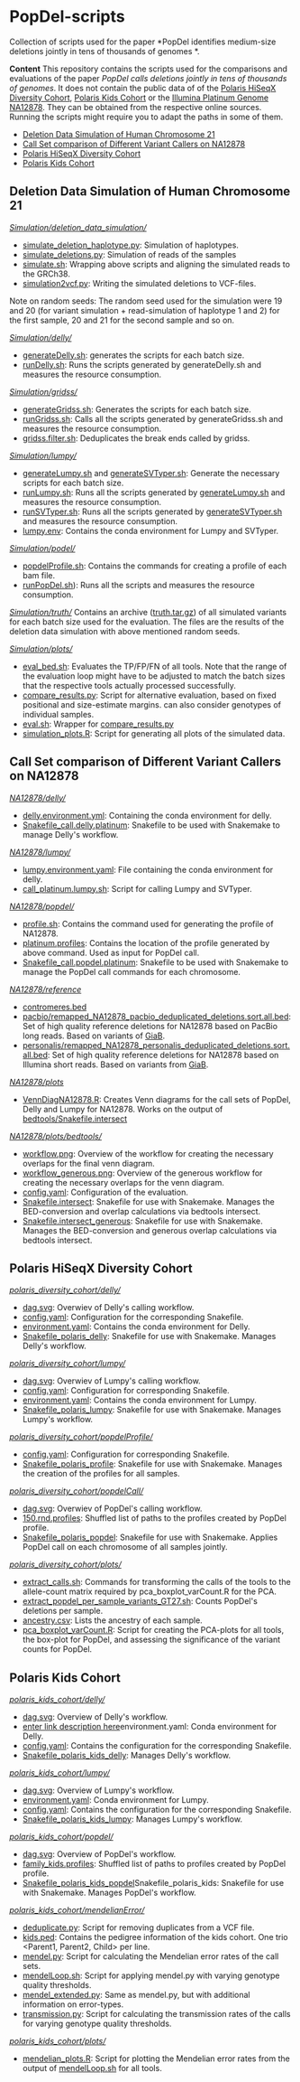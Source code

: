 # PopDel-scripts
Collection of scripts used for the paper *PopDel identifies medium-size deletions jointly in tens of thousands of genomes *.

**Content**
This repository contains the scripts used for the comparisons and evaluations of the paper *PopDel calls deletions jointly in tens of thousands of genomes*. It does not contain the public data of of the [Polaris HiSeqX Diversity Cohort](https://github.com/Illumina/Polaris/wiki/HiSeqX-Diversity-Cohort), [Polaris Kids Cohort](https://github.com/Illumina/Polaris/wiki/HiSeqX-Kids-Cohort) or the [Illumina Platinum Genome NA12878](https://www.ebi.ac.uk/ena/data/view/ERR194147). They can be obtained from the respective online sources. Running the scripts might require you to adapt the paths in some of them.

 - [Deletion Data Simulation of Human Chromosome 21](#deletion-data-simulation-of-human-chromosome-21)
 - [Call Set comparison of Different Variant Callers on NA12878](#call-set-comparison-of-different-variant-callers-on-na12878)
 - [Polaris HiSeqX Diversity Cohort](#polaris-hiseqx-diversity-cohort)
 - [Polaris Kids Cohort](#polaris-kids-cohort)

 ## Deletion Data Simulation of Human Chromosome 21
 [*Simulation/deletion_data_simulation/*](https://github.com/kehrlab/PopDel-scripts/tree/master/Simulation/deletion_data_simulation)

- [simulate_deletion_haplotype.py](https://github.com/kehrlab/PopDel-scripts/blob/master/Simulation/deletion_data_simulation/simulate_deletion_haplotype.py): Simulation of haplotypes.
- [simulate_deletions.py](https://github.com/kehrlab/PopDel-scripts/blob/master/Simulation/deletion_data_simulation/simulate_deletions.py): Simulation of reads of the samples
- [simulate.sh](https://github.com/kehrlab/PopDel-scripts/blob/master/Simulation/deletion_data_simulation/simulate.sh): Wrapping above scripts and aligning the simulated reads to the GRCh38.
- [simulation2vcf.py](https://github.com/kehrlab/PopDel-scripts/blob/master/Simulation/deletion_data_simulation/simulation2vcf.py): Writing the simulated deletions to VCF-files.

Note on random seeds: The random seed used for the simulation were 19 and 20 (for variant simulation + read-simulation of haplotype 1 and 2)  for the first sample, 20 and 21 for the second sample and so on.

 [*Simulation/delly/*](https://github.com/kehrlab/PopDel-scripts/tree/master/Simulation/delly)
 - [generateDelly.sh](https://github.com/kehrlab/PopDel-scripts/blob/master/Simulation/delly/generateDelly.sh): generates the scripts for each batch size.
 - [runDelly.sh](https://github.com/kehrlab/PopDel-scripts/blob/master/Simulation/delly/runDelly.sh): Runs the scripts generated by generateDelly.sh and measures the resource consumption.

 [*Simulation/gridss/*](https://github.com/kehrlab/PopDel-scripts/tree/master/Simulation/gridss)
 - [generateGridss.sh](https://github.com/kehrlab/PopDel-scripts/blob/master/Simulation/gridss/generateGridss.sh): Generates the scripts for each batch size.
 - [runGridss.sh](https://github.com/kehrlab/PopDel-scripts/blob/master/Simulation/gridss/runGridss.sh): Calls all the scripts generated by generateGridss.sh and measures the resource consumption.
 - [gridss.filter.sh](https://github.com/kehrlab/PopDel-scripts/blob/master/Simulation/gridss/gridss.filter.sh): Deduplicates the break ends called by gridss.

 [*Simulation/lumpy/*](https://github.com/kehrlab/PopDel-scripts/tree/master/Simulation/lumpy)
 - [generateLumpy.sh](https://github.com/kehrlab/PopDel-scripts/blob/master/Simulation/lumpy/generateLumpy.sh) and [generateSVTyper.sh](https://github.com/kehrlab/PopDel-scripts/blob/master/Simulation/lumpy/generateSVTyper.sh): Generate the necessary scripts for each batch size.
 - [runLumpy.sh](https://github.com/kehrlab/PopDel-scripts/blob/master/Simulation/lumpy/runLumpy.sh): Runs all the scripts generated by [generateLumpy.sh](https://github.com/kehrlab/PopDel-scripts/blob/master/Simulation/lumpy/generateLumpy.sh)  and measures the resource consumption.
 - [runSVTyper.sh](https://github.com/kehrlab/PopDel-scripts/blob/master/Simulation/lumpy/runSVTyper.sh): Runs all the scripts generated by [generateSVTyper.sh](https://github.com/kehrlab/PopDel-scripts/blob/master/Simulation/lumpy/generateSVTyper.sh) and measures the resource consumption.
 - [lumpy.env](https://github.com/kehrlab/PopDel-scripts/blob/master/Simulation/lumpy/lumpy.env): Contains the conda environment for Lumpy and SVTyper.

 [*Simulation/podel/*](https://github.com/kehrlab/PopDel-scripts/tree/master/Simulation/popdel)
- [popdelProfile.sh](https://github.com/kehrlab/PopDel-scripts/blob/master/Simulation/popdel/popdelProfile.sh): Contains the commands for creating a profile of each bam file.
- [runPopDel.sh](https://github.com/kehrlab/PopDel-scripts/blob/master/Simulation/popdel/runPopDel.sh)): Runs all the scripts and measures the resource consumption.

[*Simulation/truth/*](https://github.com/kehrlab/PopDel-scripts/tree/master/Simulation/truth)
Contains an archive ([truth.tar.gz](https://github.com/kehrlab/PopDel-scripts/blob/master/Simulation/truth/truth.tar.gz)) of all simulated variants for each batch size used for the evaluation. The files are the results of the deletion data simulation with above mentioned random seeds.

 [*Simulation/plots/*](https://github.com/kehrlab/PopDel-scripts/tree/master/Simulation/plots)
- [eval_bed.sh](https://github.com/kehrlab/PopDel-scripts/blob/master/Simulation/plots/eval_bed.sh): Evaluates the TP/FP/FN of all tools. Note that the range of the evaluation loop might have to be adjusted to match the batch sizes that the respective tools actually processed successfully.
- [compare_results.py](https://github.com/kehrlab/PopDel-scripts/blob/master/Simulation/plots/compare_results.py): Script for alternative evaluation, based on fixed positional and size-estimate margins. can also consider genotypes of individual samples.
- [eval.sh](https://github.com/kehrlab/PopDel-scripts/blob/master/Simulation/plots/eval.sh): Wrapper for [compare_results.py](https://github.com/kehrlab/PopDel-scripts/blob/master/Simulation/plots/compare_results.py)
- [simulation_plots.R](https://github.com/kehrlab/PopDel-scripts/blob/master/Simulation/plots/simulation_plots.R): Script for generating all plots of the simulated data.

## Call Set comparison of Different Variant Callers on NA12878

[*NA12878/delly/*](https://github.com/kehrlab/PopDel-scripts/tree/master/NA12878/delly)
- [delly.environment.yml](https://github.com/kehrlab/PopDel-scripts/blob/master/NA12878/delly/delly.environment.yml): Containing the conda environment for delly.
- [Snakefile_call.delly.platinum](https://github.com/kehrlab/PopDel-scripts/blob/master/NA12878/delly/Snakefile_call.delly.platinum): Snakefile to be used with Snakemake to manage Delly's workflow.

[*NA12878/lumpy/*](https://github.com/kehrlab/PopDel-scripts/tree/master/NA12878/lumpy)
- [lumpy.environment.yaml](https://github.com/kehrlab/PopDel-scripts/blob/master/NA12878/lumpy/lumpy.environment.yml): File containing the conda environment for delly.
- [call_platinum.lumpy.sh](https://github.com/kehrlab/PopDel-scripts/blob/master/NA12878/lumpy/call_platinum.lumpy.sh): Script for calling Lumpy and SVTyper.

[*NA12878/popdel/*](https://github.com/kehrlab/PopDel-scripts/tree/master/NA12878/popdel)
- [profile.sh](https://github.com/kehrlab/PopDel-scripts/blob/master/NA12878/popdel/profile.sh): Contains the command used for generating the profile of NA12878.
- [platinum.profiles](https://github.com/kehrlab/PopDel-scripts/blob/master/NA12878/popdel/platinum.profiles): Contains the location of the profile generated by above command. Used as input for PopDel call.
- [Snakefile_call.popdel.platinum](https://github.com/kehrlab/PopDel-scripts/blob/master/NA12878/popdel/Snakefile_call.popdel.platinum): Snakefile to be used with Snakemake to manage the PopDel call commands for each chromosome.

[*NA12878/reference*](https://github.com/kehrlab/PopDel-scripts/tree/master/NA12878/reference)
- [contromeres.bed](https://github.com/kehrlab/PopDel-scripts/blob/master/NA12878/reference/centromeres.bed)
- [pacbio/remapped_NA12878_pacbio_deduplicated_deletions.sort.all.bed](https://github.com/kehrlab/PopDel-scripts/blob/master/NA12878/reference/pacbio/remapped_NA12878_pacbio_deduplicated_deletions.sort.all.bed): Set of high quality reference deletions for NA12878 based on PacBio long reads. Based on variants of [GiaB](ftp://ftp-trace.ncbi.nlm.nih.gov/giab/ftp/data/NA12878/NA12878_PacBio_MtSinai/).
- [personalis/remapped_NA12878_personalis_deduplicated_deletions.sort.all.bed](https://github.com/kehrlab/PopDel-scripts/blob/master/NA12878/reference/personalis/remapped_NA12878_personalis_deduplicated_deletions.sort.all.bed): Set of high quality reference deletions for NA12878 based on Illumina short reads. Based on variants from [GiaB](ftp://ftp-trace.ncbi.nlm.nih.gov/giab/ftp/data/NA12878/analysis/Illumina_PlatinumGenomes_NA12877_NA12878_09162015/hg38/2.0.1/NA12878/).

[*NA12878/plots*](https://github.com/kehrlab/PopDel-scripts/tree/master/NA12878/plots)
- [VennDiagNA12878.R](https://github.com/kehrlab/PopDel-scripts/tree/master/NA12878/plots/VennDiagNA12878.R): Creates Venn diagrams for the call sets of PopDel, Delly and Lumpy for NA12878. Works on the output of [bedtools/Snakefile.intersect](https://github.com/kehrlab/PopDel-scripts/blob/master/NA12878/plots/bedtools/Snakefile.intersect)

[*NA12878/plots/bedtools/*](https://github.com/kehrlab/PopDel-scripts/tree/master/NA12878/plots/bedtools)
- [workflow.png](https://github.com/kehrlab/PopDel-scripts/blob/master/NA12878/plots/bedtools/workflow.png): Overview of the workflow for creating the necessary overlaps for the final venn diagram.
- [workflow_generous.png](https://github.com/kehrlab/PopDel-scripts/blob/master/NA12878/plots/bedtools/workflow_generous.png): Overview of the generous workflow for creating the necessary overlaps for the venn diagram.
- [config.yaml](https://github.com/kehrlab/PopDel-scripts/blob/master/NA12878/plots/bedtools/config.yaml): Configuration of the evaluation.
- [Snakefile.intersect](https://github.com/kehrlab/PopDel-scripts/blob/master/NA12878/plots/bedtools/Snakefile.intersect): Snakefile for use with Snakemake. Manages the BED-conversion and overlap calculations via bedtools intersect.
- [Snakefile.intersect_generous](https://github.com/kehrlab/PopDel-scripts/blob/master/NA12878/plots/bedtools/Snakefile.intersect_generous): Snakefile for use with Snakemake. Manages the BED-conversion and generous overlap calculations via bedtools intersect.

## Polaris HiSeqX Diversity Cohort

[*polaris_diversity_cohort/delly/*](https://github.com/kehrlab/PopDel-scripts/tree/master/polaris_diversity_cohort/delly)
- [dag.svg](https://github.com/kehrlab/PopDel-scripts/blob/master/polaris_diversity_cohort/delly/dag.svg): Overwiev of Delly's calling workflow.
- [config.yaml](https://github.com/kehrlab/PopDel-scripts/blob/master/polaris_diversity_cohort/delly/config.yaml): Configuration for the corresponding Snakefile.
- [environment.yaml](https://github.com/kehrlab/PopDel-scripts/blob/master/polaris_diversity_cohort/delly/environment.yaml): Contains the conda environment for Delly.
- [Snakefile_polaris_delly](https://github.com/kehrlab/PopDel-scripts/blob/master/polaris_diversity_cohort/delly/Snakefile_polaris_delly): Snakefile for use with Snakemake. Manages Delly's workflow.

[*polaris_diversity_cohort/lumpy/*](https://github.com/kehrlab/PopDel-scripts/tree/master/polaris_diversity_cohort/lumpy)
- [dag.svg](https://github.com/kehrlab/PopDel-scripts/blob/master/polaris_diversity_cohort/lumpy/dag.svg): Overwiev of Lumpy's calling workflow.
- [config.yaml](https://github.com/kehrlab/PopDel-scripts/blob/master/polaris_diversity_cohort/lumpy/config.yaml): Configuration for corresponding Snakefile.
- [environment.yaml](https://github.com/kehrlab/PopDel-scripts/blob/master/polaris_diversity_cohort/lumpy/environment.yml): Contains the conda environment for Lumpy.
- [Snakefile_polaris_lumpy](https://github.com/kehrlab/PopDel-scripts/blob/master/polaris_diversity_cohort/lumpy/Snakefile_polaris_lumpy): Snakefile for use with Snakemake. Manages Lumpy's workflow.

[*polaris_diversity_cohort/popdelProfile/*](https://github.com/kehrlab/PopDel-scripts/tree/master/polaris_diversity_cohort/popdelProfile)
- [config.yaml](https://github.com/kehrlab/PopDel-scripts/blob/master/polaris_diversity_cohort/popdelProfile/config.yaml): Configuration for corresponding Snakefile.
- [Snakefile_polaris_profile](https://github.com/kehrlab/PopDel-scripts/blob/master/polaris_diversity_cohort/popdelProfile/Snakefile_polaris_profile): Snakefile for use with Snakemake. Manages the creation of the profiles for all samples.

[*polaris_diversity_cohort/popdelCall/*](https://github.com/kehrlab/PopDel-scripts/tree/master/polaris_diversity_cohort/popdelCall)
- [dag.svg](https://github.com/kehrlab/PopDel-scripts/blob/master/polaris_diversity_cohort/popdelCall/dag.svg): Overwiev of PopDel's calling workflow.
- [150.rnd.profiles](https://github.com/kehrlab/PopDel-scripts/blob/master/polaris_diversity_cohort/popdelCall/150.rnd.profiles): Shuffled list of paths to the profiles created by PopDel profile.
- [Snakefile_polaris_popdel](https://github.com/kehrlab/PopDel-scripts/blob/master/polaris_diversity_cohort/popdelCall/Snakefile_polaris_popdel): Snakefile for use with Snakemake. Applies PopDel call on each chromosome of all samples jointly.

[*polaris_diversity_cohort/plots/*](https://github.com/kehrlab/PopDel-scripts/tree/master/polaris_diversity_cohort/plots)
- [extract_calls.sh](https://github.com/kehrlab/PopDel-scripts/blob/master/polaris_diversity_cohort/plots/extract_calls.sh): Commands for transforming the calls of the tools to the allele-count matrix required by pca_boxplot_varCount.R for the PCA.
- [extract_popdel_per_sample_variants_GT27.sh](https://github.com/kehrlab/PopDel-scripts/blob/master/polaris_diversity_cohort/plots/extract_popdel_per_sample_variants_GT27.sh): Counts PopDel's deletions per sample.
- [ancestry.csv](https://github.com/kehrlab/PopDel-scripts/tree/master/polaris_diversity_cohort/plots/ancestry.csv): Lists the ancestry of each sample.
- [pca_boxplot_varCount.R](https://github.com/kehrlab/PopDel-scripts/tree/master/polaris_diversity_cohort/plots/pca_boxplot_varCount.R): Script for creating the PCA-plots for all tools, the box-plot for PopDel, and assessing the significance of the variant counts for PopDel.

## Polaris Kids Cohort

[*polaris_kids_cohort/delly/*](https://github.com/kehrlab/PopDel-scripts/tree/master/polaris_kids_cohort/delly)
- [dag.svg](https://github.com/kehrlab/PopDel-scripts/blob/master/polaris_kids_cohort/delly/dag.svg): Overview of Delly's workflow.
- [enter link description here](https://github.com/kehrlab/PopDel-scripts/blob/master/polaris_kids_cohort/delly/environment.yaml)environment.yaml: Conda environment for Delly.
- [config.yaml](https://github.com/kehrlab/PopDel-scripts/blob/master/polaris_kids_cohort/delly/config.yaml): Contains the configuration for the corresponding Snakefile.
- [Snakefile_polaris_kids_delly](https://github.com/kehrlab/PopDel-scripts/blob/master/polaris_kids_cohort/delly/Snakefile_polaris_kids_delly): Manages Delly's workflow.

[*polaris_kids_cohort/lumpy/*](https://github.com/kehrlab/PopDel-scripts/tree/master/polaris_kids_cohort/lumpy)
- [dag.svg](https://github.com/kehrlab/PopDel-scripts/blob/master/polaris_kids_cohort/lumpy/dag.svg): Overview of Lumpy's workflow.
- [environment.yaml](https://github.com/kehrlab/PopDel-scripts/blob/master/polaris_kids_cohort/lumpy/environment.yml): Conda environment for Lumpy.
- [config.yaml](https://github.com/kehrlab/PopDel-scripts/blob/master/polaris_kids_cohort/lumpy/config.yaml): Contains the configuration for the corresponding Snakefile.
- [Snakefile_polaris_kids_lumpy](https://github.com/kehrlab/PopDel-scripts/blob/master/polaris_kids_cohort/lumpy/Snakefile_polaris_kids_lumpy): Manages Lumpy's workflow.

[*polaris_kids_cohort/popdel/*](https://github.com/kehrlab/PopDel-scripts/tree/master/polaris_kids_cohort/popdel)
- [dag.svg](https://github.com/kehrlab/PopDel-scripts/blob/master/polaris_kids_cohort/popdel/dag.svg): Overview of PopDel's workflow.
- [family_kids.profiles](https://github.com/kehrlab/PopDel-scripts/blob/master/polaris_kids_cohort/popdel/family_kids.profiles): Shuffled list of paths to profiles created by PopDel profile.
- [Snakefile_polaris_kids_popdel](https://github.com/kehrlab/PopDel-scripts/blob/master/polaris_kids_cohort/popdel/Snakefile_polaris_kids_popdel)Snakefile_polaris_kids: Snakefile for use with Snakemake. Manages PopDel's workflow.

[*polaris_kids_cohort/mendelianError/*](https://github.com/kehrlab/PopDel-scripts/tree/master/polaris_kids_cohort/mendelianError)
- [deduplicate.py](https://github.com/kehrlab/PopDel-scripts/blob/master/polaris_kids_cohort/mendelianError/deduplicate.py): Script for removing duplicates from a VCF file.
- [kids.ped](https://github.com/kehrlab/PopDel-scripts/blob/master/polaris_kids_cohort/mendelianError/kids.ped): Contains the pedigree information of the kids cohort. One trio <Parent1, Parent2, Child> per line.
- [mendel.py](https://github.com/kehrlab/PopDel-scripts/blob/master/polaris_kids_cohort/mendelianError/mendel.py): Script for calculating the Mendelian error rates of the call sets.
- [mendelLoop.sh](https://github.com/kehrlab/PopDel-scripts/blob/master/polaris_kids_cohort/mendelianError/mendelLoop.sh): Script for applying mendel.py with varying genotype quality thresholds.
- [mendel_extended.py](https://github.com/kehrlab/PopDel-scripts/blob/master/polaris_kids_cohort/mendelianError/mendel_extended.py): Same as mendel.py, but with additional information on error-types.
- [transmission.py](https://github.com/kehrlab/PopDel-scripts/blob/master/polaris_kids_cohort/mendelianError/transmission.py): Script for calculating the transmission rates of the calls for varying genotype quality thresholds.

[*polaris_kids_cohort/plots/*](https://github.com/kehrlab/PopDel-scripts/tree/master/polaris_kids_cohort/plots)
 - [mendelian_plots.R](https://github.com/kehrlab/PopDel-scripts/blob/master/polaris_kids_cohort/plots/mendelian_plots.R): Script for plotting the Mendelian error rates from the output of [mendelLoop.sh](https://github.com/kehrlab/PopDel-scripts/blob/master/polaris_kids_cohort/mendelianError/mendelLoop.sh) for all tools.
